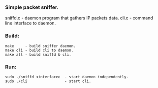 ### Simple packet sniffer.

sniffd.c     - daemon program that gathers IP packets data.
cli.c        - command line interface to daemon.

### Build:
    make     - build sniffer daemon.
    make cli - build cli to daemon.
    make all - build sniffd & cli.

### Run:
    sudo ./sniffd <interface>  - start daemon independently.
    sudo ./cli                 - start cli.
